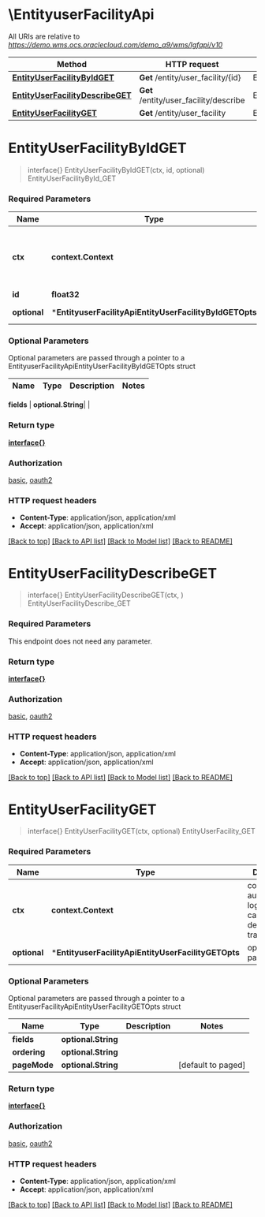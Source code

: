 # \EntityuserFacilityApi

All URIs are relative to *https://demo.wms.ocs.oraclecloud.com/demo_a9/wms/lgfapi/v10*

Method | HTTP request | Description
------------- | ------------- | -------------
[**EntityUserFacilityByIdGET**](EntityuserFacilityApi.md#EntityUserFacilityByIdGET) | **Get** /entity/user_facility/{id} | EntityUserFacilityById_GET
[**EntityUserFacilityDescribeGET**](EntityuserFacilityApi.md#EntityUserFacilityDescribeGET) | **Get** /entity/user_facility/describe | EntityUserFacilityDescribe_GET
[**EntityUserFacilityGET**](EntityuserFacilityApi.md#EntityUserFacilityGET) | **Get** /entity/user_facility | EntityUserFacility_GET


# **EntityUserFacilityByIdGET**
> interface{} EntityUserFacilityByIdGET(ctx, id, optional)
EntityUserFacilityById_GET



### Required Parameters

Name | Type | Description  | Notes
------------- | ------------- | ------------- | -------------
 **ctx** | **context.Context** | context for authentication, logging, cancellation, deadlines, tracing, etc.
  **id** | **float32**|  | 
 **optional** | ***EntityuserFacilityApiEntityUserFacilityByIdGETOpts** | optional parameters | nil if no parameters

### Optional Parameters
Optional parameters are passed through a pointer to a EntityuserFacilityApiEntityUserFacilityByIdGETOpts struct

Name | Type | Description  | Notes
------------- | ------------- | ------------- | -------------

 **fields** | **optional.String**|  | 

### Return type

[**interface{}**](interface{}.md)

### Authorization

[basic](../README.md#basic), [oauth2](../README.md#oauth2)

### HTTP request headers

 - **Content-Type**: application/json, application/xml
 - **Accept**: application/json, application/xml

[[Back to top]](#) [[Back to API list]](../README.md#documentation-for-api-endpoints) [[Back to Model list]](../README.md#documentation-for-models) [[Back to README]](../README.md)

# **EntityUserFacilityDescribeGET**
> interface{} EntityUserFacilityDescribeGET(ctx, )
EntityUserFacilityDescribe_GET



### Required Parameters
This endpoint does not need any parameter.

### Return type

[**interface{}**](interface{}.md)

### Authorization

[basic](../README.md#basic), [oauth2](../README.md#oauth2)

### HTTP request headers

 - **Content-Type**: application/json, application/xml
 - **Accept**: application/json, application/xml

[[Back to top]](#) [[Back to API list]](../README.md#documentation-for-api-endpoints) [[Back to Model list]](../README.md#documentation-for-models) [[Back to README]](../README.md)

# **EntityUserFacilityGET**
> interface{} EntityUserFacilityGET(ctx, optional)
EntityUserFacility_GET



### Required Parameters

Name | Type | Description  | Notes
------------- | ------------- | ------------- | -------------
 **ctx** | **context.Context** | context for authentication, logging, cancellation, deadlines, tracing, etc.
 **optional** | ***EntityuserFacilityApiEntityUserFacilityGETOpts** | optional parameters | nil if no parameters

### Optional Parameters
Optional parameters are passed through a pointer to a EntityuserFacilityApiEntityUserFacilityGETOpts struct

Name | Type | Description  | Notes
------------- | ------------- | ------------- | -------------
 **fields** | **optional.String**|  | 
 **ordering** | **optional.String**|  | 
 **pageMode** | **optional.String**|  | [default to paged]

### Return type

[**interface{}**](interface{}.md)

### Authorization

[basic](../README.md#basic), [oauth2](../README.md#oauth2)

### HTTP request headers

 - **Content-Type**: application/json, application/xml
 - **Accept**: application/json, application/xml

[[Back to top]](#) [[Back to API list]](../README.md#documentation-for-api-endpoints) [[Back to Model list]](../README.md#documentation-for-models) [[Back to README]](../README.md)

